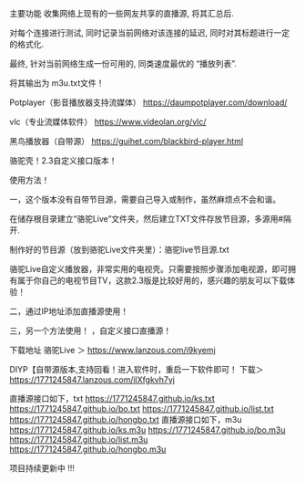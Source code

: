 主要功能
收集网络上现有的一些网友共享的直播源, 将其汇总后.

对每个连接进行测试, 同时记录当前网络对该连接的延迟, 同时对其标题进行一定的格式化.

最终, 针对当前网络生成一份可用的, 同类速度最优的 “播放列表”.

将其输出为 m3u.txt文件！

Potplayer（影音播放器支持流媒体） https://daumpotplayer.com/download/

vlc（专业流媒体软件） https://www.videolan.org/vlc/

黑鸟播放器（自带源） https://guihet.com/blackbird-player.html


骆驼壳！2.3自定义接口版本！

使用方法！

一，这个版本没有自带节目源，需要自己导入或制作，虽然麻烦点不会和谐。

在储存根目录建立“骆驼Live”文件夹，然后建立TXT文件存放节目源，多源用#隔开.

制作好的节目源（放到骆驼Live文件夹里）：骆驼live节目源.txt

骆驼Live自定义播放器，非常实用的电视壳。只需要按照步骤添加电视源，即可拥有属于你自己的电视节目TV，这款2.3版是比较好用的，感兴趣的朋友可以下载体验！

二，通过IP地址添加直播源使用！


三，另一个方法使用！ ，自定义接口直播源！

下载地址
骆驼Live ＞ https://www.lanzous.com/i9kyemj


DIYP【自带源版本,支持回看！进入软件时，重启一下软件即可！
下载＞https://1771245847.lanzous.com/ilXfgkvh7yj

直播源接口如下，txt
https://1771245847.github.io/ks.txt
https://1771245847.github.io/bo.txt
https://1771245847.github.io/list.txt
https://1771245847.github.io/hongbo.txt
直播源接口如下，m3u
https://1771245847.github.io/ks.m3u
https://1771245847.github.io/bo.m3u
https://1771245847.github.io/list.m3u
https://1771245847.github.io/hongbo.m3u

项目持续更新中 !!!

